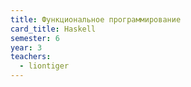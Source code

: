 ```yaml
---
title: Функциональное программирование
card_title: Haskell
semester: 6
year: 3
teachers:
  - liontiger
---
```


